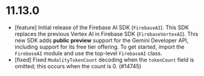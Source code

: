 # 11.13.0
- [feature] Initial release of the Firebase AI SDK (`FirebaseAI`). This SDK
  replaces the previous Vertex AI in Firebase SDK (`FirebaseVertexAI`). This new
  SDK adds **public preview** support for the Gemini Developer API, including
  support for its free tier offering. To get started, import the `FirebaseAI`
  module and use the top-level `FirebaseAI` class.
- [fixed] Fixed `ModalityTokenCount` decoding when the `tokenCount` field is
  omitted; this occurs when the count is 0. (#14745)
